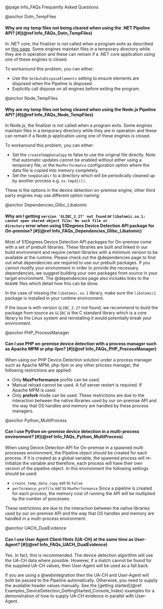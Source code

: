 @page Info_FAQs Frequently Asked Questions

@anchor Dotn_TempFiles
#### Why are my temp files not being cleared when using the .NET Pipeline API? [#](@ref Info_FAQs_Dotn_TempFiles)

In .NET core, the finalizer is not called when a program exits as described on [this page](https://docs.microsoft.com/en-us/dotnet/csharp/programming-guide/classes-and-structs/destructors). Some engines maintain files in a temporary directory while they are in operation and these can remain if a .NET core application using one of these engines is closed.

To workaround this problem, you can either:
- Use the `SetAutoDisposeElements` setting to ensure elements are disposed when the Pipeline is disposed.
- Explicitly call dispose on all engines before exiting the program.

@anchor Node_TempFiles
#### Why are my temp files not being cleared when using the Node.js Pipeline API? [#](@ref Info_FAQs_Node_TempFiles)

In Node.js, the finalizer is not called when a program exits. Some engines maintain files in a temporary directory while they are in operation and these can remain if a Node.js application using one of these engines is closed.

To workaround this problem, you can either:
- Set the `createTempDataCopy` to false to use the original file directly. Note that automatic updates cannot be enabled without either using a 
temporary file, or the `MaxPerformance` configuration option where the data file is copied into memory completely.
- Set the `tempDataDir` to a directory which will be periodically cleaned up by another process e.g. `os.tmpdir()`.

These is the options in the device detection on-premise engine, other third party engines may use different option naming.

@anchor Dependencies_Glibc_Libatomic
#### Why am I getting <code>version 'GLIBC_2.27' not found</code> or <code>libatomic.so.1: cannot open shared object file: No such file or directory</code> error when using 51Degrees Device Detection API package for On-premise? [#](@ref Info_FAQs_Dependencies_Glibc_Libatomic)

Most of 51Degrees Device Detection API packages for On-premise come with a set of prebuilt libraries. These libraries are built and linked in our build environment and require certain libraries with a minimum version to be available at the runtime. Please check out the @dependencies page to find out what dependencies are required to use our prebuilt packages. If you cannot modify your environment in order to provide the necessary dependencies, we suggest building your own packages from source in your target environment. The @dependencies page also includes links to the `README` files which detail how this can be done.

In the case of missing the `libatomic.so.1` library, make sure the `libatomic1` package is installed in your runtime environment.

If the issue is with version `GLIBC_2.27` not found, we recommend to build the package from source as `GLIBC` is the C standard library which is a core library to the Linux system and reinstalling it would potentially break your environment.

@anchor PHP_ProcessManager
#### Can I use PHP on-premise device detection with a process manager such as Apache MPM or php-fpm? [#](@ref Info_FAQs_PHP_ProcessManager)

When using our PHP Device Detection solution under a process manager such as Apache MPM, php-fpm or any other process manager, the following restrictions are applied:
-	Only **MaxPerformance** profile can be used.
-	Manual reload cannot be used. A full server restart is required.
If Apache MPM is used:
-	Only **prefork** mode can be used.
These restrictions are due to the interaction between the native libraries used by our on-premise API and the way that OS handles and memory are handled by these process managers.

@anchor Python_MultiProcess
#### Can I use Python on-premise device detection in a multi-process environment? [#](@ref Info_FAQs_Python_MultiProcess)

When using Device Detection API for On-premise in a spawned multi processes environment, the Pipeline object should be created for each process. If it is created as a global variable, the spawned process will re-initialize the variable and therefore, each process will have their own version of the pipeline object. In this environment the following settings should be used:
- `create_temp_data_copy` set to `False`
- `performance_profile` set to `MaxPerformance`
Since a pipeline is created for each process, the memory cost of running the API will be multiplied by the number of processes.

These restrictions are due to the interaction between the native libraries used by our on-premise API and the way that OS handles and memory are handled in a multi-process environment.

@anchor UACH_DualEvidence
#### Can I use User Agent Client Hints (UA-CH) at the same time as User-Agent? [#](@ref Info_FAQs_UACH_DualEvidence)

Yes. In fact, this is recommended. The device detection algorithm will use the UA-CH data where possible. 
However, if a match cannot be found for the supplied UA-CH values, then User-Agent will be used as a fall back.

If you are using a @webintegration then the UA-CH and User-Agent will both be passed to the Pipeline 
automatically. Otherwise, you need to supply the available header values manually. See the [getting started](@ref Examples_DeviceDetection_GettingStarted_Console_Index) examples for a demonstration of how to supply 
UA-CH evidence in parallel with User-Agent.